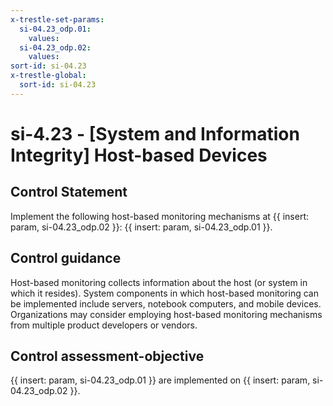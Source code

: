 ```yaml
---
x-trestle-set-params:
  si-04.23_odp.01:
    values:
  si-04.23_odp.02:
    values:
sort-id: si-04.23
x-trestle-global:
  sort-id: si-04.23
---
```


# si-4.23 - \[System and Information Integrity\] Host-based Devices

## Control Statement

Implement the following host-based monitoring mechanisms at {{ insert: param, si-04.23_odp.02 }}: {{ insert: param, si-04.23_odp.01 }}.

## Control guidance

Host-based monitoring collects information about the host (or system in which it resides). System components in which host-based monitoring can be implemented include servers, notebook computers, and mobile devices. Organizations may consider employing host-based monitoring mechanisms from multiple product developers or vendors.

## Control assessment-objective

{{ insert: param, si-04.23_odp.01 }} are implemented on {{ insert: param, si-04.23_odp.02 }}.

